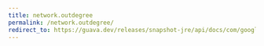 ```yaml
---
title: network.outdegree
permalink: /network.outdegree/
redirect_to: https://guava.dev/releases/snapshot-jre/api/docs/com/google/common/graph/Network.html#outDegree-N-
---
```


